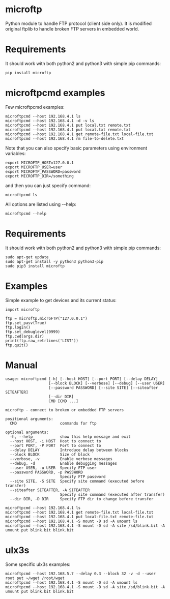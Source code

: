 microftp
======
Python module to handle FTP protocol (client side only). It is modified original ftplib to handle broken FTP servers in embedded world.

Requirements
============

It should work with both python2 and python3 with simple pip commands:
```
pip install microftp
```

microftpcmd examples
========

Few microftpcmd examples:
```
microftpcmd --host 192.168.4.1 ls
microftpcmd --host 192.168.4.1 -d -v ls
microftpcmd --host 192.168.4.1 put local.txt remote.txt
microftpcmd --host 192.168.4.1 put local.txt remote.txt
microftpcmd --host 192.168.4.1 get remote-file.txt local-file.txt
microftpcmd --host 192.168.4.1 rm file-to-delete.txt
```

Note that you can also specify basic parameters using environment variables:
```
export MICROFTP_HOST=127.0.0.1
export MICROFTP_USER=user
export MICROFTP_PASSWORD=password
export MICROFTP_DIR=/something
```

and then you can just specify command:
```
microftpcmd ls
```

All options are listed using --help:

```
microftpcmd --help
```

Requirements
============

It should work with both python2 and python3 with simple pip commands:
```
sudo apt-get update
sudo apt-get install -y python3 python3-pip
sudo pip3 install microftp
```

Examples
========

Simple example to get devices and its current status:

```
import microftp

ftp = microftp.microFTP("127.0.0.1")
ftp.set_pasv(True)
ftp.login()
ftp.set_debuglevel(9999)
ftp.cwd(args.dir)
print(ftp.raw_retrlines('LIST'))
ftp.quit()
```

Manual
======

```
usage: microftpcmd [-h] [--host HOST] [--port PORT] [--delay DELAY]
                   [--block BLOCK] [--verbose] [--debug] [--user USER]
                   [--password PASSWORD] [--site SITE] [--siteafter SITEAFTER]
                   [--dir DIR]
                   CMD [CMD ...]

microftp - connect to broken or embedded FTP servers

positional arguments:
  CMD                   commands for ftp

optional arguments:
  -h, --help            show this help message and exit
  --host HOST, -i HOST  Host to connect to
  --port PORT, -P PORT  Port to connect to
  --delay DELAY         Introduce delay between blocks
  --block BLOCK         Size of block
  --verbose, -v         Enable verbose messages
  --debug, -d           Enable debugging messages
  --user USER, -u USER  Specify FTP user
  --password PASSWORD, -p PASSWORD
                        Specify FTP password
  --site SITE, -S SITE  Specify site command (executed before transfer)
  --siteafter SITEAFTER, -A SITEAFTER
                        Specify site command (executed after transfer)
  --dir DIR, -D DIR     Specify FTP dir to change before transfer

microftpcmd --host 192.168.4.1 ls
microftpcmd --host 192.168.4.1 get remote-file.txt local-file.txt
microftpcmd --host 192.168.4.1 put local-file.txt remote-file.txt
microftpcmd --host 192.168.4.1 -S mount -D sd -A umount ls
microftpcmd --host 192.168.4.1 -S mount -D sd -A site /sd/blink.bit -A umount put blink.bit blink.bit
```

ulx3s
=====

Some specific ulx3s examples:
```
microftpcmd --host 192.168.5.7 --delay 0.3 --block 32 -v -d --user root put ~/wget /root/wget
microftpcmd --host 192.168.4.1 -S mount -D sd -A umount ls
microftpcmd --host 192.168.4.1 -S mount -D sd -A site /sd/blink.bit -A umount put blink.bit blink.bit
```

